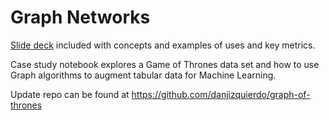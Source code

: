 # Graph Networks

[Slide deck](https://docs.google.com/presentation/d/1WDIE9eCctpeI6KS4Lg4pf6qZAA1zYHyA7HU_DCAWY6g/edit?usp=sharing) included with concepts and examples of uses and key metrics. 

Case study notebook explores a Game of Thrones data set and how to use Graph algorithms to augment tabular data for Machine Learning.

Update repo can be found at https://github.com/danjizquierdo/graph-of-thrones

